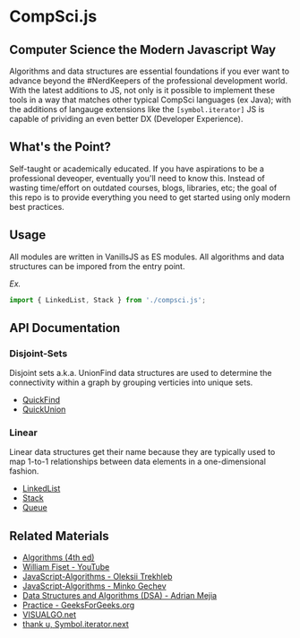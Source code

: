 <!-- [![npm](https://img.shields.io/npm/v/@vanillajs2/compsci.js.svg)](https://www.npmjs.com/package/@vanillajs/compsci.js) -->

# CompSci.js

## Computer Science the Modern Javascript Way

Algorithms and data structures are essential foundations if you ever want to advance beyond the #NerdKeepers of the professional development world. With the latest additions to JS, not only is it possible to implement these tools in a way that matches other typical CompSci languages (ex Java); with the additions of langauge extensions like the `[symbol.iterator]` JS is capable of prividing an even better DX (Developer Experience).

## What's the Point?

Self-taught or academically educated. If you have aspirations to be a professional deveoper, eventually you'll need to know this. Instead of wasting time/effort on outdated courses, blogs, libraries, etc; the goal of this repo is to provide everything you need to get started using only modern best practices.  

## Usage

All modules are written in VanillsJS as ES modules. All algorithms and data structures can be impored from the entry point.

*Ex.*

```javascript
import { LinkedList, Stack } from './compsci.js';
```

## API Documentation

### Disjoint-Sets

Disjoint sets a.k.a. UnionFind data structures are used to determine the connectivity within a graph by grouping verticies into unique sets.

- [QuickFind][]
- [QuickUnion][]


### Linear

Linear data structures get their name because they are typically used to map 1-to-1 relationships between data elements in a one-dimensional fashion.

- [LinkedList][]
- [Stack][]
- [Queue][]

[QuickFind]: ./docs/quickfind.md
[QuickUnion]: ./docs/quickunion.md
[LinkedList]: ./docs/linkedlist.md
[Stack]: ./docs/stack.md
[Queue]: ./docs/queue.md


## Related Materials

- [Algorithms (4th ed)][]
- [William Fiset - YouTube][]
- [JavaScript-Algorithms - Oleksii Trekhleb][]
- [JavaScript-Algorithms - Minko Gechev][]
- [Data Structures and Algorithms (DSA) - Adrian Mejia][]
- [Practice - GeeksForGeeks.org][]
- [VISUALGO.net][]
- [thank u, Symbol.iterator.next][]

[Algorithms (4th ed)]: https://algs4.cs.princeton.edu/home/
[William Fiset - YouTube]: https://www.youtube.com/channel/UCD8yeTczadqdARzQUp29PJw
[JavaScript-Algorithms - Oleksii Trekhleb]: https://github.com/trekhleb/javascript-algorithms
[JavaScript-Algorithms - Minko Gechev]: https://github.com/mgechev/javascript-algorithms
[Data Structures and Algorithms (DSA) - Adrian Mejia]: https://adrianmejia.com/categories/coding/data-structures-and-algorithms-dsa/
[Practice - GeeksForGeeks.org]: https://practice.geeksforgeeks.org/
[VISUALGO.net]: https://visualgo.net/en
[thank u, Symbol.iterator.next]: https://medium.com/front-end-weekly/thank-u-symbol-iterator-next-aef9f09ff78
